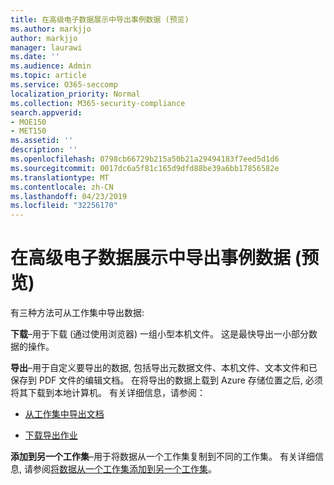 ```yaml
---
title: 在高级电子数据展示中导出事例数据 (预览)
ms.author: markjjo
author: markjjo
manager: laurawi
ms.date: ''
ms.audience: Admin
ms.topic: article
ms.service: O365-seccomp
localization_priority: Normal
ms.collection: M365-security-compliance
search.appverid:
- MOE150
- MET150
ms.assetid: ''
description: ''
ms.openlocfilehash: 0798cb66729b215a50b21a29494183f7eed5d1d6
ms.sourcegitcommit: 0017dc6a5f81c165d9dfd88be39a6bb17856582e
ms.translationtype: MT
ms.contentlocale: zh-CN
ms.lasthandoff: 04/23/2019
ms.locfileid: "32256170"
---
```

# <a name="export-case-data-in-advanced-ediscovery-preview"></a>在高级电子数据展示中导出事例数据 (预览)

有三种方法可从工作集中导出数据:

**下载**–用于下载 (通过使用浏览器) 一组小型本机文件。 这是最快导出一小部分数据的操作。

**导出**–用于自定义要导出的数据, 包括导出元数据文件、本机文件、文本文件和已保存到 PDF 文件的编辑文档。 在将导出的数据上载到 Azure 存储位置之后, 必须将其下载到本地计算机。 有关详细信息，请参阅： 

   - [从工作集中导出文档](export-documents-from-working-set.md)

   - [下载导出作业](download-export-jobs.md)

**添加到另一个工作集**–用于将数据从一个工作集复制到不同的工作集。 有关详细信息, 请参阅[将数据从一个工作集添加到另一个工作集](add-data-to-working-set-from-another-working-set.md)。 
